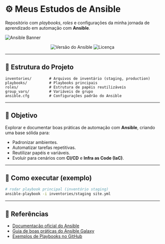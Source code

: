 # ⚙️ Meus Estudos de Ansible

Repositório com *playbooks*, *roles* e configurações da minha jornada de aprendizado em automação com **Ansible**.

![Ansible Banner](https://www.ansible.com/hs-fs/hubfs/images/social-sharing-cards/ansible-automation-platform-social-card.png?width=1200&name=ansible-automation-platform-social-card.png)

<p align="center">
  <img src="https://img.shields.io/badge/Ansible-2.9%2B-red?style=for-the-badge&logo=ansible" alt="Versão do Ansible">
  <img src="https://img.shields.io/badge/Licen%C3%A7a-MIT-green?style=for-the-badge" alt="Licença">
</p>

---

## 📂 Estrutura do Projeto

```
inventories/        # Arquivos de inventário (staging, production)
playbooks/          # Playbooks principais
roles/              # Estrutura de papéis reutilizáveis
group_vars/         # Variáveis de grupo
ansible.cfg         # Configurações padrão do Ansible
```

---

## 🚀 Objetivo
Explorar e documentar boas práticas de automação com **Ansible**, criando uma base sólida para:
- Padronizar ambientes.
- Automatizar tarefas repetitivas.
- Reutilizar papéis e variáveis.
- Evoluir para cenários com **CI/CD** e **Infra as Code (IaC)**.

---

## 🧭 Como executar (exemplo)
```bash
# rodar playbook principal (inventório staging)
ansible-playbook -i inventories/staging site.yml
```

---

## 🧠 Referências
- [Documentação oficial do Ansible](https://docs.ansible.com/)
- [Guia de boas práticas do Ansible Galaxy](https://galaxy.ansible.com/docs/)
- [Exemplos de Playbooks no GitHub](https://github.com/ansible/ansible-examples)
